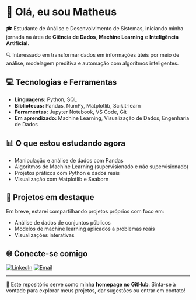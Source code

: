 # 👋 Olá, eu sou Matheus

🎓 Estudante de Análise e Desenvolvimento de Sistemas, iniciando minha jornada na área de **Ciência de Dados**, **Machine Learning** e **Inteligência Artificial**.

🔍 Interessado em transformar dados em informações úteis por meio de análise, modelagem preditiva e automação com algoritmos inteligentes.

## 💻 Tecnologias e Ferramentas

- **Linguagens:** Python, SQL  
- **Bibliotecas:** Pandas, NumPy, Matplotlib, Scikit-learn  
- **Ferramentas:** Jupyter Notebook, VS Code, Git  
- **Em aprendizado:** Machine Learning, Visualização de Dados, Engenharia de Dados

## 📊 O que estou estudando agora

- Manipulação e análise de dados com Pandas  
- Algoritmos de Machine Learning (supervisionado e não supervisionado)  
- Projetos práticos com Python e dados reais  
- Visualização com Matplotlib e Seaborn

## 🚀 Projetos em destaque

Em breve, estarei compartilhando projetos próprios com foco em:
- Análise de dados de conjuntos públicos
- Modelos de machine learning aplicados a problemas reais
- Visualizações interativas

## 🌐 Conecte-se comigo

[![LinkedIn](https://img.shields.io/badge/LinkedIn-000?style=for-the-badge&logo=linkedin&logoColor=0A66C2)](https://www.linkedin.com/in/seu-usuario-linkedin/)
[![Email](https://img.shields.io/badge/Email-000?style=for-the-badge&logo=gmail&logoColor=EA4335)](mailto:seuemail@email.com)

---

📌 Este repositório serve como minha **homepage no GitHub**. Sinta-se à vontade para explorar meus projetos, dar sugestões ou entrar em contato!
